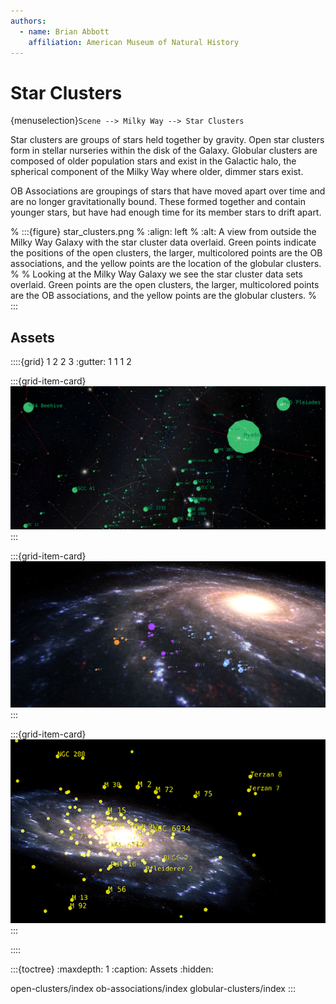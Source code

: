 ```yaml
---
authors:
  - name: Brian Abbott
    affiliation: American Museum of Natural History
---
```



# Star Clusters

{menuselection}`Scene --> Milky Way --> Star Clusters`

Star clusters are groups of stars held together by gravity. Open star clusters form in stellar nurseries within the disk of the Galaxy. Globular clusters are composed of older population stars and exist in the Galactic halo, the spherical component of the Milky Way where older, dimmer stars exist.

OB Associations are groupings of stars that have moved apart over time and are no longer gravitationally bound. These formed together and contain younger stars, but have had enough time for its member stars to drift apart.


% :::{figure} star_clusters.png
% :align: left
% :alt: A view from outside the Milky Way Galaxy with the star cluster data overlaid. Green points indicate the positions of the open clusters, the larger, multicolored points are the OB associations, and the yellow points are the location of the globular clusters.
% 
% Looking at the Milky Way Galaxy we see the star cluster data sets overlaid. Green points are the open clusters, the larger, multicolored points are the OB associations, and the yellow points are the globular clusters.
% :::




## Assets
::::{grid} 1 2 2 3
:gutter: 1 1 1 2

:::{grid-item-card} [](./open-clusters/index)
![Open star clusters](./open-clusters/open_clusters_nightsky.png)
:::

:::{grid-item-card} [](./ob-associations/index)
![OB associations](./ob-associations/ob_associations_labels.png)
:::

:::{grid-item-card} [](./globular-clusters/index)
[![Globular star clusters](./globular-clusters/globular_clusters_icon.png)](./globular-clusters/index)
:::

::::




:::{toctree}
:maxdepth: 1
:caption: Assets
:hidden:


open-clusters/index
ob-associations/index
globular-clusters/index
:::
